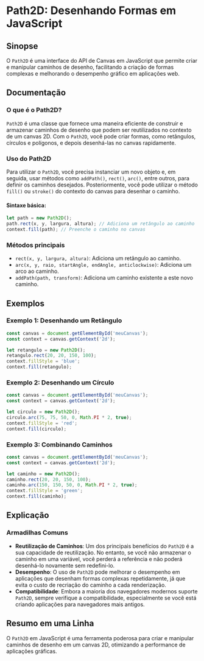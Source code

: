 <!--
Meta Description: # Path2D: Desenhando Formas em JavaScript ## Sinopse O `Path2D` é uma interface do API de Canvas em JavaScript que permite criar e manipular caminhos ...
Meta Keywords: path2d, caminho, canvas, context, javascript
-->

# Path2D: Desenhando Formas em JavaScript

## Sinopse
O `Path2D` é uma interface do API de Canvas em JavaScript que permite criar e manipular caminhos de desenho, facilitando a criação de formas complexas e melhorando o desempenho gráfico em aplicações web.

## Documentação
### O que é o Path2D?
`Path2D` é uma classe que fornece uma maneira eficiente de construir e armazenar caminhos de desenho que podem ser reutilizados no contexto de um canvas 2D. Com o `Path2D`, você pode criar formas, como retângulos, círculos e polígonos, e depois desenhá-las no canvas rapidamente.

### Uso do Path2D
Para utilizar o `Path2D`, você precisa instanciar um novo objeto e, em seguida, usar métodos como `addPath()`, `rect()`, `arc()`, entre outros, para definir os caminhos desejados. Posteriormente, você pode utilizar o método `fill()` ou `stroke()` do contexto do canvas para desenhar o caminho.

#### Sintaxe básica:
```javascript
let path = new Path2D();
path.rect(x, y, largura, altura); // Adiciona um retângulo ao caminho
context.fill(path); // Preenche o caminho no canvas
```

### Métodos principais
- `rect(x, y, largura, altura)`: Adiciona um retângulo ao caminho.
- `arc(x, y, raio, startAngle, endAngle, anticlockwise)`: Adiciona um arco ao caminho.
- `addPath(path, transform)`: Adiciona um caminho existente a este novo caminho.

## Exemplos
### Exemplo 1: Desenhando um Retângulo
```javascript
const canvas = document.getElementById('meuCanvas');
const context = canvas.getContext('2d');

let retangulo = new Path2D();
retangulo.rect(20, 20, 150, 100);
context.fillStyle = 'blue';
context.fill(retangulo);
```

### Exemplo 2: Desenhando um Círculo
```javascript
const canvas = document.getElementById('meuCanvas');
const context = canvas.getContext('2d');

let circulo = new Path2D();
circulo.arc(75, 75, 50, 0, Math.PI * 2, true);
context.fillStyle = 'red';
context.fill(circulo);
```

### Exemplo 3: Combinando Caminhos
```javascript
const canvas = document.getElementById('meuCanvas');
const context = canvas.getContext('2d');

let caminho = new Path2D();
caminho.rect(20, 20, 150, 100);
caminho.arc(150, 150, 50, 0, Math.PI * 2, true);
context.fillStyle = 'green';
context.fill(caminho);
```

## Explicação
### Armadilhas Comuns
- **Reutilização de Caminhos**: Um dos principais benefícios do `Path2D` é a sua capacidade de reutilização. No entanto, se você não armazenar o caminho em uma variável, você perderá a referência e não poderá desenhá-lo novamente sem redefini-lo.
- **Desempenho**: O uso de `Path2D` pode melhorar o desempenho em aplicações que desenham formas complexas repetidamente, já que evita o custo de recriação do caminho a cada renderização.
- **Compatibilidade**: Embora a maioria dos navegadores modernos suporte `Path2D`, sempre verifique a compatibilidade, especialmente se você está criando aplicações para navegadores mais antigos.

## Resumo em uma Linha
O `Path2D` em JavaScript é uma ferramenta poderosa para criar e manipular caminhos de desenho em um canvas 2D, otimizando a performance de aplicações gráficas.
